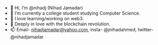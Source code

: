 - 👋 Hi, I’m @nihadj (Nihad Jamadar)
- 👀 I’m currently a college student studying Computer Science.
- 🌱 I love learning/working on web3.
- 💞️ Deeply in love with the blockchain revolution.
- 📫 Email- nihadjamadar@yahoo.com,
            insta- @jnihadahmed,
            twitter- @nihadjamadar


